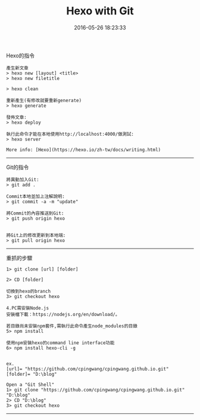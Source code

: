﻿---
title: Hexo with Git
date: 2016-05-26 18:23:33
tags:
---

Hexo的指令

    產生新文章
    > hexo new [layout] <title>
	> hexo new filetitle
	
    > hexo clean
    
	重新產生(有修改就要重新generate)
    > hexo generate
    
    發佈文章:
    > hexo deploy
     
	執行此命令才能在本地使用http://localhost:4000/做測試:
    > hexo server
    
    More info: [Hexo](https://hexo.io/zh-tw/docs/writing.html)
---
Git的指令

    將異動加入Git:
    > git add .
    
    Commit本地並加上注解說明:
    > git commit -a -m "update"
    
    將Commit的內容推送到Git:
    > git push origin hexo
	
	
	將Git上的修改更新到本地端:
    > git pull origin hexo

---
重抓的步驟
    
	1> git clone [url] [folder]
	
    2> CD [folder]
	
	切換到hexo的branch
    3> git checkout hexo
	
    4.PC需安裝Node.js    
    安裝檔下載：https://nodejs.org/en/download/。

    若目錄尚未安裝npm套件,需執行此命令產生node_modules的目錄
    5> npm install
	
    使用npm安裝hexo的command line interface功能
    6> npm install hexo-cli -g
	
	
    ex.
    [url]= "https://github.com/cpingwang/cpingwang.github.io.git"
    [folder]= "D:\blog"
	
    Open a "Git Shell"
    1> git clone "https://github.com/cpingwang/cpingwang.github.io.git" "D:\blog"
    2> CD "D:\blog"
    3> git checkout hexo
	
	
---
